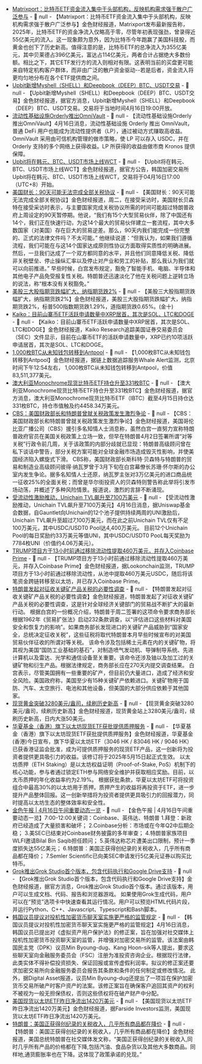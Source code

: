 - [Matrixport：比特币ETF资金流入集中于头部机构，反映机构需求强于散户广泛参与](https://x.com/Matrixport_CN/status/1912386706214703468) - 📰 null - 【Matrixport：比特币ETF资金流入集中于头部机构，反映机构需求强于散户广泛参与】金色财经报道，Matrixport发布最新报告称，2025年，比特币ETF的资金净流入仅略高于零，尽管年初表现强劲，曾录得近55亿美元的流入。这一现象颇为意外，因为比特币今年跑赢了美国科技股，而黄金也创下了历史新高。值得注意的是，比特币ETF的总净流入为355亿美元，其中贝莱德占396亿美元，富达占114亿美元，两者合计占据绝大多数份额。相比之下，其它ETF发行方的流入则相对有限。这表明当前的买盘更可能来自特定机构客户群体，而非由广泛的散户资金驱动--若是后者，资金流入将更均匀地分布在各个ETF提供商之间。
- [Upbit新增Myshell（SHELL）和Deepbook（DEEP）BTC、USDT交易]() - 📰 null - 【Upbit新增Myshell（SHELL）和Deepbook（DEEP）BTC、USDT交易】金色财经报道，据官方消息，Upbit新增Myshell（SHELL）和Deepbook（DEEP）BTC、USDT交易。交易将于当地时间4月16日19:00开放。
- [流动性基础设施Orderly推出OmniVault](https://x.com/OrderlyNetwork/status/1912038921393082873) - 📰 null - 【流动性基础设施Orderly推出OmniVault】4月16日消息，流动性基础设施 Orderly 推出 OmniVault，普通 DeFi 用户也能成为流动性提供者（LP），通过被动方式赚取高收益。OmniVault 采用由可信机构管理的做市策略，使 LP 可以存入 USDC，并在 Orderly 支持的多个网络上获得收益。LP 所获得的收益由做市商 Kronos 提供保障。
- [Upbit将在韩元、BTC、USDT市场上线WCT](https://upbit.com/service_center/notice?id=5041) - 📰 null - 【Upbit将在韩元、BTC、USDT市场上线WCT】金色财经报道，据官方公告，韩国加密交易所Upbit将在韩元、BTC、USDT市场上线WCT，交易将于04月16日17:00（UTC+8）开始。
- [美国财长：90天可能无法完成全部关税协议](https://xnews.jin10.com/details/172249) - 📰 null - 【美国财长：90天可能无法完成全部关税协议】金色财经报道，周二，在接受采访时，美国财长贝森特在接受采访时表示，与主要国家完成关税协议所需的时间可能超过特朗普政府上周设定的90天暂停期。他说，“我们有15个大型贸易伙伴，除了中国还有14个，我们正在快速行动，为这14个最大的贸易伙伴建立一套流程，其中大多数国家（对美国）存在巨大的贸易逆差。那么，90天内我们能完成一份完整的、正式的法律文件吗？不太可能。” 
他继续说道：“但我认为，如果我们遵循流程，我们可能在与这14个国家达成原则性协议方面取得实质性的明确进展。然后，一旦我们达成了一个双方都同意的水平，并且他们同意降低关税、降低非关税壁垒、停止操纵汇率以及停止对产业和劳工的补贴，那么我认为我们就可以向前推进。” 
早些时候，白宫发布规定，豁免了智能手机、电脑、半导体和其他电子产品免受报复性关税。特朗普还迅速淡化了他在关税问题上逆转立场的说法，称“根本没有关税豁免。”
- [美股三大股指期货跌幅扩大，纳指期货跌2%]() - 📰 null - 【美股三大股指期货跌幅扩大，纳指期货跌2%】金色财经报道，美股三大股指期货跌幅扩大，纳指期货跌2%，标普500指数期货跌1.29%，道指期货跌0.65%。(金十)
- [Kaiko：目前山寨币ETF活跃申请数量中XRP居首，其次是SOL、LTC和DOGE](https://x.com/Cointelegraph/status/1912370376669118680) - 📰 null - 【Kaiko：目前山寨币ETF活跃申请数量中XRP居首，其次是SOL、LTC和DOGE】金色财经报道，Kaiko Research追踪美国证券交易委员会（SEC）文件显示，目前在山寨币ETF的活跃申请数量中，XRP已约10项活跃申请居首，其次是SOL、LTC和DOGE。
- [1,000枚BTC从未知钱包转移到Antpool](https://x.com/whale_alert/status/1912369080310382866) - 📰 null - 【1,000枚BTC从未知钱包转移到Antpool】金色财经报道，据链上数据追踪服务Whale Alert监测，北京时间下午12:54左右， 1,000枚BTC从未知钱包转移到Antpool，价值83,511,377美元。
- [澳大利亚Monochrome现货比特币ETF持仓升至331枚BTC](https://x.com/MonochromeAsset/status/1912368317656101356) - 📰 null - 【澳大利亚Monochrome现货比特币ETF持仓升至331枚BTC】金色财经报道，据官方消息，澳大利亚Monochrome现货比特币ETF（IBTC）截至4月15日持仓达331枚BTC，持仓市值触及约4458.34万美元。
- [CBS：美国财政部长和特朗普曾就关税政策发生激烈争论](https://www.cbsnews.com/news/trump-tariffs-inner-circle-warning/?intcid=CNM-00-10abd1h) - 📰 null - 【CBS：美国财政部长和特朗普曾就关税政策发生激烈争论】金色财经报道，美国哥伦比亚广播公司（CBS）援引多名知情人士消息称，虽然白宫一直努力宣称特朗普政府官员在美国关税政策上立场一致，但早在特朗普4月2日签署所谓“对等关税”行政令前几周，关于该政策的内部分歧就已显现：特朗普高级顾问曾在私下谈话中警告，部分关税方案可能对全球金融市场造成毁灭性影响，并使美国经济陷入螺旋式下滑。 
CBS称，美国财政部长斯科特·贝森特与特朗普的贸易和制造业高级顾问彼得·纳瓦罗曾于3月下旬在白宫幕僚长苏珊·怀尔斯的办公室内发生争论。据多名知情人士还原，纳瓦罗主张对3万亿美元的进口商品统一征收25%的全面关税；而曾是华尔街投资人的贝森特则警告称此举将引发市场动荡，并概述了多种风险情景。报道说，激烈的言辞不断涌现。
- [受流动性激励推动，Unichain TVL飙升至7100万美元](https://dune.com/queries/4733308/7861800) - 📰 null - 【受流动性激励推动，Unichain TVL飙升至7100万美元】4月16日消息，据Uniswap基金会数据，自Gauntlet向Unichain的12个池子提供持续两周的UNI激励后，Unichain TVL飙升至超过7,100万美元，而在此之前Unichain TVL仅有不足100万美元，其中USDC/USDT0 Pool达4,400万美元。 
目前12个Unichain Pool的每日奖励约33万美元等值UNI，其中USDC/USDT0 PooL每天奖励为7784枚UNI（价值约4.06万美元）。
- [TRUMP项目方于13小时前通过移除流动性提取460万美元，并存入Coinbase Prime](https://x.com/lookonchain/status/1912356900290892226) - 📰 null - 【TRUMP项目方于13小时前通过移除流动性提取460万美元，并存入Coinbase Prime】金色财经报道，据Lookonchain监测，TRUMP项目方于13小时前通过移除流动性，从池中提取460万美元USDC，随后将该笔资金跨链转移至以太坊，并已存入Coinbase Prime。
- [特朗普发起对征收关键矿产品关税的必要性调查](https://www.whitehouse.gov/fact-sheets/2025/04/fact-sheet-president-donald-j-trump-ensures-national-security-and-economic-resilience-through-section-232-actions-on-processed-critical-minerals-and-derivative-products/) - 📰 null - 【特朗普发起对征收关键矿产品关税的必要性调查】金色财经报道，特朗普发起了对征收关键矿产品关税的必要性调查，这是针对全球经济关键部门的贸易战不断扩大的最新行动。 
根据白宫的一份概况介绍，特朗普于周二签署的这项命令要求商务部长根据1962年《贸易扩张法》启动232条款调查，以“评估进口这些材料对美国安全和恢复力的影响”。如果商务部长发现进口的关键矿产品威胁到“国家安全，总统决定征收关税”，这些征税将取代特朗普本月早些时候宣布的对美国贸易伙伴征收的所谓对等关税。 
该命令涉及包括稀土元素在内的关键矿物，将其视为美国“国防工业基础的基石”，对制造喷气发动机、导弹制导系统、先进计算机以及雷达、光学和通信设备至关重要。该命令还涉及铀以及加工过的关键矿物和衍生产品。根据法律规定，商务部长应在270天内提交调查结果。 
白宫表示，尽管美国拥有一些重要的矿产，但目前仍大量进口，造成了经济和安全风险。美国政府称，美国至少有15种关键矿产依赖进口。关键矿物用于国防、汽车、太空旅行、电池和其他设备，但美国的大部分供应依赖于其他国家。
- [现货黄金突破3280美元/盎司，续刷历史新高]() - 📰 null - 【现货黄金突破3280美元/盎司，续刷历史新高】金色财经报道，现货黄金站上3280美元/盎司，续刷历史新高，日内大涨50美元。
- [华夏基金（香港）旗下以太坊现货ETF获批提供质押服务](https://www.hkexnews.hk/listedco/listconews/sehk/2025/0415/2025041501083_c.pdf) - 📰 null - 【华夏基金（香港）旗下以太坊现货ETF获批提供质押服务】金色财经报道，华夏基金 (香港)今日宣布，旗下华夏以太坊ETF（3046 HK / 83046 HK / 9046 HK）已获香港证监会批准，成为可提供质押服务的现货ETF产品，这一创新将为投资者提供更具吸引力的收益。该修订将于2025年5月15日起正式生效。 
以太坊质押（ETH Staking）是以太坊权益证明（Proof-of-Stake, PoS）机制下的核心功能，参与者通过锁定ETH参与网络安全维护并获取相应奖励。目前，以太币质押的年化收益率约为2.19%。 
根据获批条款，华夏以太坊ETF可将投资组合中最高30%的以太坊用于质押。质押产生的收益将再投资于ETF，进一步提升产品整体回报。这一创新举措将为投资者提供更具吸引力的回报潜力，同时提高以太坊生态的整体效率和安全性。
- [金色午报 | 4月16日午间重要动态一览]() - 📰 null - 【金色午报 | 4月16日午间重要动态一览】7:00-12:00关键词：Coinbase、英伟达、特朗普 
1.拜登：新政府已经造成了大量损害和破坏； 
2.Coinbase分析：市场或在今年Q2中后期企稳； 
3.美SEC已结束对Coinbase财务披露的多年审查； 
4.特朗普家族项目WLFI邀请Bilal Bin Saqib担任顾问； 
5.英伟达称芯片遭美出口限制，预计一季度损失达55亿美元； 
6.特朗普：美国正获得创纪录的关税收入，几乎所有商品都在降价； 
7.Semler Scientific已向美SEC申请发行5亿美元证券以购买比特币。
- [Grok推出Grok Studio首个版本，包含代码执行和Google Drive支持]() - 📰 null - 【Grok推出Grok Studio首个版本，包含代码执行和Google Drive支持】金色财经报道，据官方消息，Grok推出Grok Studio首个版本。通过该版本，用户可以生成文档、代码、报告和浏览器游戏。 
如果使用Grok生成代码，用户可以在“预览”选项卡中快速查看其运行情况。用户可以预览HTML代码片段，并运行Python、C++、Javascript、Typescript和Bash脚本。
- [韩国议员提议对投机性加密货币聊天室实施更严格的监管规定](https://n.news.naver.com/mnews/article/648/0000035371?sid=101) - 📰 null - 【韩国议员提议对投机性加密货币聊天室实施更严格的监管规定】4月16日消息，韩国议员已提出对《虚拟资产用户保护法》的修正案，旨在加强对社交媒体上投机性加密货币投资聊天室的监管，并增强对加密交易所的监管。该法案由韩国民主党（DPK）议员Min Byoung-dug、Kang Hoon-sik等人提出，要求这些聊天室向金融服务委员会（FSC）注册为准投资咨询企业。根据现行法律，此类实体不得补偿投资损失、保证回报或宣传虚假利润率。拟议的修正案还要求加密交易所向金融服务委员会报告其条款和条件的任何制定或修改情况。 
此外，据Digital Asset报道，议员Min Byoung-dug还提出了一项旨在保护加密货币交易所破产时客户资产的法案。该修正案旨在确保客户追回其资产的权利不被视为一般无担保债权，否则这些债权将在破产财产中分配。
- [美国现货以太坊ETF昨日净流出1420万美元](https://x.com/FarsideUK/status/1912351372256698570) - 📰 null - 【美国现货以太坊ETF昨日净流出1420万美元】金色财经报道，据Farside Investors监测，美国现货以太坊ETF昨日净流出1420万美元。
- [特朗普：美国正获得创纪录的关税收入，几乎所有商品都在降价](https://truthsocial.com/@realDonaldTrump/posts/114345526663892197) - 📰 null - 【特朗普：美国正获得创纪录的关税收入，几乎所有商品都在降价】金色财经报道，美国总统特朗普在社交媒体发文称，“美国正获得创纪录的关税收入,同时几乎所有产品的价格都在下降,包括汽油、食品杂货以及其他大多数商品。同样地,通货膨胀率也在下降。这体现了政策承诺的兑现。”
